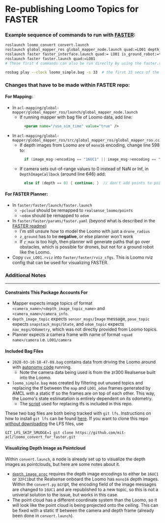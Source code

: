 # Re-publishing Loomo Topics for FASTER #

### Example sequence of commands to run with [FASTER](https://github.com/mit-acl/faster):
```bash
roslaunch loomo_convert convert.launch
roslaunch global_mapper_ros global_mapper_node.launch quad:=LO01 depth_image_topic:=realsense_loomo/depth_new_encoding pose_topic:=state goal_topic:=move_base_simple/goal odom_topic:=odom
roslaunch faster faster_interface.launch quad:= LO01 is_ground_robot:=true
roslaunch faster faster.launch quad:=LO01
# These first 4 commands can also be run direclty by using the faster.sh script in this repo

rosbag play --clock loomo_simple.bag -s 33  # the first 33 secs of the bag aren't useful
```

### Changes that have to be made within FASTER repo:
#### For Mapping:
* In `acl-mapping/global-mapper/global_mapper_ros/launch/global_mapper_node.launch`
  * If running mapper with bag file of Loomo data, add line:
    ```xml
      <param name="/use_sim_time" value="true" />
    ```
* In `acl-mapping/global-mapper/global_mapper_ros/src/global_mapper_ros/global_mapper_ros.cc`
  * If depth images from Loomo are of `mono16` encoding, change line 598 to:
    ```cpp
      if (image_msg->encoding == "16UC1" || image_msg->encoding == "mono16")
    ```
  * If camera sets out-of-range values to 0 instead of NaN or Inf, in `DepthImageCallback` (around line 646) add:
    ```cpp
      else if (depth == 0) { continue; }  // don't add points to pointcloud if value/depth is 0
    ```
#### For FASTER Planner:
* In `faster/faster/launch/faster.launch`
  * `~pcloud` should be remapped to `realsense_loomo/points`
  * `~odom` should be remapped to `odom`
* In `faster/faster/params/faster.yaml` (beyond what is described in the [FASTER readme](https://github.com/mit-acl/faster#instructions-to-use-faster-with-a-ground-robot))
  * I'm still unsure how to model the Loomo with just a `drone_radius`
  * `z_ground` has to be <b>negative</b>, or else planner won't work
  * If `z_max` is too high, then planner will generate paths that go over obstacles, which is possible for drones, but not for a ground robot like the Loomo.
* Copy `cvx_LO01.rviz` into `faster/faster/rviz_cfgs`. This is Loomo rviz config that can be used for visualizing FASTER.

### Additional Notes
-----

#### Constraints This Package Accounts For
* Mapper expects image topics of format `<camera_name>/<depth_image_topic_name>` and `<camera_name>/camera_info`.
* `depth_image_topic` expects `sensor_msgs/Image` message, `pose_topic` expects `snapstack_msgs/State`, and `odom_topic` expects `nav_msgs/Odometry`, which was not directly provided from Loomo topics.
* Planner expects a camera frame with name of format `<quad name>/camera` i.e. `LO01/camera`

#### Included Bag Files
* `2020-03-10-18-47-09.bag` contains data from driving the Loomo around with [autonomy code](https://gitlab.com/mit-acl/ford_ugvs/loomo/loomo_ws) running.
  * Note the camera data being used is from the zr300 Realsense built into the Loomo.
* `loomo_simple.bag` was created by filtering out unused topics and replacing the tf between the `map` and `LO01_odom` frames generated by AMCL with a static tf so the frames are on top of each other. This way, the Loomo's state estimatation is entirely dependent on its odometry.
  * The [script](https://github.com/susanni/loomo_convert/blob/master/src/replace_tf.py) used for replacing tfs is included in this repo.

These two bag files are both being tracked with `git lfs`. Instructions on how to install `git lfs` can be found [here](https://gitlab.com/mit-acl/ford_ugvs/loomo/loomo_ws#tipstroubleshooting). If you want to clone this repo [without downloading](https://stackoverflow.com/questions/42019529/how-to-clone-pull-a-git-repository-ignoring-lfs) the LFS files, use
```
GIT_LFS_SKIP_SMUDGE=1 git clone https://github.com/mit-acl/loomo_convert_for_faster.git
```

#### Visualizing Depth Image as Pointcloud
Within `convert.launch`, a node is already set up to visualize the depth images as pointclouds, but here are some notes about it.
* [`depth_image_proc`](http://wiki.ros.org/depth_image_proc) requires the depth image encodings to either be `16UC1` or `32FC1`but the Realsense onboard the Loomo has `mono16` depth images. Within the `convert.py` script, the encoding field of the image messages are changed to `16UC1` and are republished to a new topic, so this is not a univeral solution to the issue, but works in this case.
* The point cloud has a different coordinate system than the Loomo, so it will look like the point cloud is being projected onto the ceiling. This can be fixed with a static tf between the camera and depth frame (already been done in `convert.launch`).
